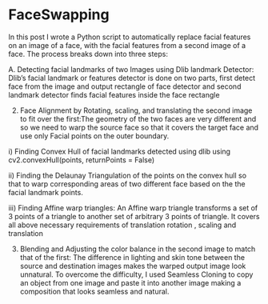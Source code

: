 # FaceSwapping
In this post I wrote a Python script to automatically replace facial features on an image of a face, with the facial features from a second image of a face.
The process breaks down into three steps:

A.  Detecting facial landmarks of two Images using Dlib landmark Detector: Dlib’s facial landmark or features detector is done on two parts, first detect face from the image and output rectangle of face detector and second landmark detector finds facial features inside the face rectangle  

2.  Face Alignment by Rotating, scaling, and translating the second image to fit over the first:The geometry of the two   faces are very different and so we need to warp the source face so that it covers the target face and use only Facial points on the outer boundary.

   i) Finding Convex Hull  of facial landmarks detected using dlib using cv2.convexHull(points, returnPoints = False)

   ii) Finding the Delaunay Triangulation of the points on the convex hull so that to warp corresponding areas of two different face based on the the facial landmark points.

   iii) Finding Affine warp triangles: An Affine warp triangle transforms a set of 3 points of a triangle to another set of arbitrary 3 points of triangle. It covers all above necessary requirements of translation rotation , scaling and translation

3. Blending and Adjusting the color balance in the second image to match that of the first: The difference in lighting and skin tone between the source and destination images makes the warped output image look unnatural. To overcome the difficulty, I used Seamless Cloning to copy an object from one image and paste it into another image making a composition that looks seamless and natural.  

